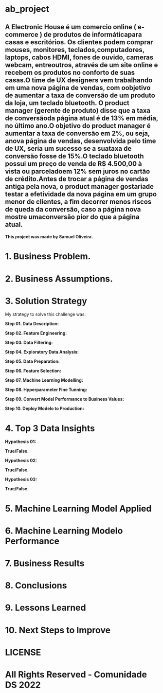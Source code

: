 # ab_project

## A Electronic House é um comercio online ( e-commerce ) de produtos de informáticapara casas e escritórios. Os clientes podem comprar mouses, monitores, teclados,computadores, laptops, cabos HDMI, fones de ouvido, cameras webcam, entreoutros, através de um site online e recebem os produtos no conforto de suas casas.O time de UX designers vem trabalhando em uma nova página de vendas, com oobjetivo de aumentar a taxa de conversão de um produto da loja, um teclado bluetooth. O product manager (gerente de produto) disse que a taxa de conversãoda página atual é de 13% em média, no último ano.O objetivo do product manager é aumentar a taxa de conversão em 2%, ou seja, anova página de vendas, desenvolvida pelo time de UX, seria um sucesso se a suataxa de conversão fosse de 15%.O teclado bluetooth possui um preço de venda de R$ 4.500,00 à vista ou parceladoem 12% sem juros no cartão de crédito.Antes de trocar a página de vendas antiga pela nova, o product manager gostariade testar a efetividade da nova página em um grupo menor de clientes, a fim decorrer menos riscos de queda da conversão, caso a página nova mostre umaconversão pior do que a página atual.

#### This project was made by Samuel Oliveira.

# 1. Business Problem.

# 2. Business Assumptions.

# 3. Solution Strategy

My strategy to solve this challenge was:

**Step 01. Data Description:**

**Step 02. Feature Engineering:**

**Step 03. Data Filtering:**

**Step 04. Exploratory Data Analysis:**

**Step 05. Data Preparation:**

**Step 06. Feature Selection:**

**Step 07. Machine Learning Modelling:**

**Step 08. Hyperparameter Fine Tunning:**

**Step 09. Convert Model Performance to Business Values:**

**Step 10. Deploy Modelo to Production:**

# 4. Top 3 Data Insights

**Hypothesis 01:**

**True/False.**

**Hypothesis 02:**

**True/False.**

**Hypothesis 03:**

**True/False.**

# 5. Machine Learning Model Applied

# 6. Machine Learning Modelo Performance

# 7. Business Results

# 8. Conclusions

# 9. Lessons Learned

# 10. Next Steps to Improve

# LICENSE

# All Rights Reserved - Comunidade DS 2022

